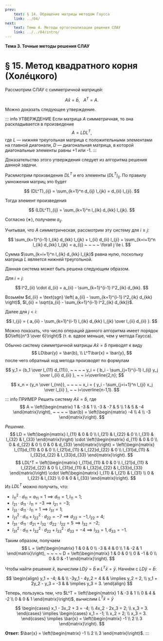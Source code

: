```yaml
---
prev:
    text: § 14. Обращение матрицы методом Гаусса
    link: ../04/
next:
    text: Тема 4. Методы ортогонализации решения СЛАУ
    link: ../../04/intro/
---
```


**Тема 3. Точные методы решения СЛАУ**

# § 15. Метод квадратного корня (Холéцкого)

Рассмотрим СЛАУ с симметричной матрицей:

$$ A\bar{x} = \bar{b}, ~ ~ ~ A^T = A. $$

Можно доказать следующее утверждение.

::: info УТВЕРЖДЕНИЕ
Если матрица $A$ симметричная, то она раскладывается в произведение
$$ A = LDL^T, \tag{∗} $$
где $L$ — нижняя треугольная матрица с положительными элементами на главной диагонали, $D$ — диагональная матрица, в которой диагональные элементы равны +1 или -1.
:::

Доказательство этого утверждения следует из алгоритма решения данной задачи.

Расммотрим произведение $DL^T$ и его элементы $(DL^T)_{ij}$. По правилу умножения матриц это будет

$$
(DL^T)_{ij} = \sum_{k=1}^n d_{ij} l_{jk} = d_{ii} l_{ji}.
$$

Тогда элемент произведения

$$
(LDL^T)_{ij} = \sum_{k=1}^n l_{ik} d_{kk} l_{jk}.
$$

Согласно $(∗)$, получаем $a_{ij}$.

Учитывая, что $A$ симметрическая, рассмотрим эту систему для $i \ge j$:

$$
\sum_{k=1}^{i-1} l_{ik} d_{kk} l_{jk} + l_{ii} d_{ii} l_{ji} + \sum_{k=i+1}^n l_{ik} d_{kk} l_{jk} = a_{ij} ~ ~ ~ ~ \forall j \le i.
$$

Сумма $\sum_{k=i+1}^n l_{ik} d_{kk} l_{jk}$ равна нулю, поскольку матрица $L$ является нижней треугольной.

Данная система может быть решена следующим образом.

Для $i=j$:

$$
l^2_{ii} \cdot d_{ii} = a_{ii} - \sum_{k=1}^{i-1} l^2_{ik} d_{kk}.
$$

Возьмём $d_{ii} = \text{sgn} \left( a_{ii} - \sum_{k=1}^{i-1} l^2_{ik} d_{kk} \right)$, $l_{ii} = \sqrt{a_{ii} - \sum_{k=1}^{i-1} l^2_{ik} d_{kk}}$.

Далее для $j < i$:

$$
l_{ji} = { a_{ii} - \sum_{k=1}^{i-1} l_{ik} d_{kk} l_{jk} \over l_{ii} d_{ii} }.
$$

Можно показать, что число операций данного алгоритма имеет порядок $O\left({n^3 \over 6}\right)$ (т. е. вдвое меньше, чем у метода Гаусса).

Обычно систему симметричной матрицы $A\bar{x} = \bar{b}$ приводят к виду
$$
LD\bar{y} = \bar{b}, \\
L^T\bar{x} = \bar{y},
$$
после чего обратный ход метода производят по формулам

$$
y_1 = {b_1 \over l_{11} d_{11}}, ~ ~ ~ ~ y_i = { b_i - \sum_{j=1}^{i-1} l_{ij} y_j \over l_{ii} d_{ii} }, ~ ~ i=\overline{2,n};
$$

$$
x_n = {y_n \over l_{nn}}, ~ ~ ~ ~ x_i = { y_i - \sum_{j=i+1}^n l_{ji} x_j \over l_{ii} }, ~ ~ i=\overline{n-1,1}.
$$

::: info ПРИМЕР
Решить систему $A\bar{x} = \bar{b}$, где
$$ A = \left(\begin{matrix}
    1 & -3 & 1 \\
    -3 & -7 & 5 \\
    1 & 5 & -4
\end{matrix}\right), ~ ~ ~ ~ \bar{b} = \left(\begin{matrix}
    -4 \\ 4 \\ -3
\end{matrix}\right). $$


*Решение.*
$$
LD = \left(\begin{matrix}
    l_{11} & 0 & 0 \\
    l_{21} & l_{22} & 0 \\
    l_{31} & l_{32} & l_{33}
\end{matrix}\right) \cdot \left(\begin{matrix}
    d_{11} & 0 & 0 \\
    0 & d_{22} & 0 \\
    0 & 0 & d_{33}
\end{matrix}\right) = \left(\begin{matrix}
    l_{11}d_{11} & 0 & 0 \\
    l_{21}d_{11} & l_{22}d_{22} & 0 \\
    l_{31}d_{11} & l_{32}d_{22} & l_{33}d_{33}
\end{matrix}\right).
$$
$$
LDL^T = \left(\begin{matrix}
    l_{11}d_{11} & 0 & 0 \\
    l_{21}d_{11} & l_{22}d_{22} & 0 \\
    l_{31}d_{11} & l_{32}d_{22} & l_{33}d_{33}
\end{matrix}\right) \cdot \left(\begin{matrix}
    l_{11} & l_{21} & l_{31} \\
    0 & l_{22} & l_{32} \\
    0 & 0 & l_{33}
\end{matrix}\right).
$$
Из $LDL^T$ можно получить, что:

* $l_{11}^2 \cdot d_{11} = a_{11} = 1 \implies d_{11} = 1, l_{11} = 1$;
* $l_{21} \cdot d_{11} \cdot l_{11} = -3 \implies l_{21} = -3$;
* $l_{31} \cdot d_{11} \cdot l_{11} = 1 \implies l_{31} = 1$;
* $l^2_{21} \cdot d_{11} + l^2_{22} \cdot d_{22} = -7 \implies d_{22} = -1, l_{22} = 4$;
* $l_{31} \cdot d_{11} \cdot d_{21} + l_{32} \cdot d_{22} \cdot l_{22} = 5 \implies l_{32} = -2$;
* $l^2_{31} \cdot d_{11} + l^2_{32} \cdot d_{22} + l^2_{33} \cdot d_{33} = -4 \implies l_{33} = 1, d_{33} = -1$.
 
Таким образом, получаем
$$
L = \left(\begin{matrix}
    1 & 0 & 0 \\
    -3 & 4 & 0 \\
    1 & -2 & 1
\end{matrix}\right), ~ ~ ~ ~ D = \left(\begin{matrix}
    1 & 0 & 0 \\
    0 & -1 & 0 \\
    0 & 0 & -1
\end{matrix}\right).
$$

Чтобы найти решение $\bar{x}$, вычислим $LD\bar{y} = \bar{b}$ и $L^T\bar{x} = \bar{y}$. Начнём с $LD\bar{y} = \bar{b}$:

$$
\begin{align}
y_1 = -4; & & \\
-3y_1 - 4y_2 = 4 & & \implies y_2 = 2, \\
y_1 + 2y_2 - y_3 = -3 & & \implies y_3 = 3.
\end{align}
$$

Теперь, пользуясь тем, что $L^T = \left(\begin{matrix}
    1 & -3 & 1 \\ 0 & 4 & -2 \\ 0 & 0 & 1
\end{matrix}\right)$, вычислим $L^T\bar{x} = \bar{y}$

$$
\begin{cases}
          x_1 - 3x_2 + 3 = -4; \\
          4x_2 - 2x_3 = 2; \\
          x_3 = 3.
      \end{cases} \implies \begin{cases}
          x_1 = -1; \\
          x_2 = 2; \\
          x_3 = 3.
      \end{cases} \implies \bar{x} = \left(\begin{matrix}
          -1 \\ 2 \\ 3
      \end{matrix}\right).
$$

**Ответ:** $\bar{x} = \left(\begin{matrix} -1 \\ 2 \\ 3 \end{matrix}\right)$.
:::
